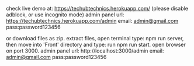 check live demo at: https://techubtechnics.herokuapp.com/ (please disable adblock, or use incognito mode)
      admin panel url: https://techubtechnics.herokuapp.com/admin email: admin@gmail.com pass:password123456

or download files as zip. extract files, open terminal type: npm run server,
then move into 'Front' directory and type: run npm run start. open browser on port 3000.
    admin panel url: http://localhost:3000/admin email: admin@gmail.com pass:password123456
